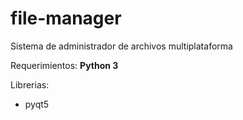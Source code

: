 # file-manager
Sistema de administrador de archivos multiplataforma

Requerimientos:
<strong>Python 3</strong>

Librerias:
- pyqt5